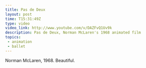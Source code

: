 ```yaml
---
title: Pas de Deux
layout: post
time: T15:31:49Z
type: video
video_link: http://www.youtube.com/v/DAZFvQ1Uv9k
description: Pas de Deux, Norman McLaren's 1968 animated film
topics:
 - animation
 - ballet
---
```


<object type="application/x-shockwave-flash" style="width:590px;height:484px;" data="http://www.youtube.com/v/MHQIfPbeoBw">
<param name="movie" value="http://www.youtube.com/v/MHQIfPbeoBw" />
</object>

Norman McLaren, 1968. Beautiful.